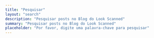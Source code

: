 ```yaml
---
title: "Pesquisar"
layout: "search"
description: "Pesquisar posts no Blog do Look Scanned"
summary: "Pesquisar posts no Blog do Look Scanned"
placeholder: "Por favor, digite uma palavra-chave para pesquisar"
---
```

